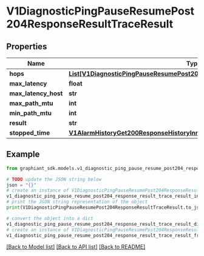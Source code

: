 # V1DiagnosticPingPauseResumePost204ResponseResultTraceResult


## Properties

Name | Type | Description | Notes
------------ | ------------- | ------------- | -------------
**hops** | [**List[V1DiagnosticPingPauseResumePost204ResponseResultTraceResultHopsInner]**](V1DiagnosticPingPauseResumePost204ResponseResultTraceResultHopsInner.md) |  | [optional] 
**max_latency** | **float** |  | [optional] 
**max_latency_host** | **str** |  | [optional] 
**max_path_mtu** | **int** |  | [optional] 
**min_path_mtu** | **int** |  | [optional] 
**result** | **str** |  | [optional] 
**stopped_time** | [**V1AlarmHistoryGet200ResponseHistoryInnerTime**](V1AlarmHistoryGet200ResponseHistoryInnerTime.md) |  | [optional] 

## Example

```python
from graphiant_sdk.models.v1_diagnostic_ping_pause_resume_post204_response_result_trace_result import V1DiagnosticPingPauseResumePost204ResponseResultTraceResult

# TODO update the JSON string below
json = "{}"
# create an instance of V1DiagnosticPingPauseResumePost204ResponseResultTraceResult from a JSON string
v1_diagnostic_ping_pause_resume_post204_response_result_trace_result_instance = V1DiagnosticPingPauseResumePost204ResponseResultTraceResult.from_json(json)
# print the JSON string representation of the object
print(V1DiagnosticPingPauseResumePost204ResponseResultTraceResult.to_json())

# convert the object into a dict
v1_diagnostic_ping_pause_resume_post204_response_result_trace_result_dict = v1_diagnostic_ping_pause_resume_post204_response_result_trace_result_instance.to_dict()
# create an instance of V1DiagnosticPingPauseResumePost204ResponseResultTraceResult from a dict
v1_diagnostic_ping_pause_resume_post204_response_result_trace_result_from_dict = V1DiagnosticPingPauseResumePost204ResponseResultTraceResult.from_dict(v1_diagnostic_ping_pause_resume_post204_response_result_trace_result_dict)
```
[[Back to Model list]](../README.md#documentation-for-models) [[Back to API list]](../README.md#documentation-for-api-endpoints) [[Back to README]](../README.md)


